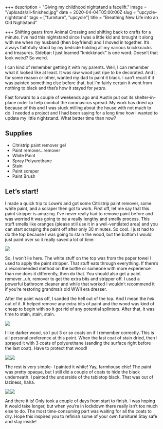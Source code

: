 +++
description = "Giving my childhood nightstand a facelift."
image = "/uploads/all-finished.jpg"
date = 2020-04-04T05:00:00Z
slug = "upcycle-nightstand"
tags = ["furniture", "upcycle"]
title = "Breathing New Life into an Old Nightstand"

+++
Shifting gears from Animal Crossing and shifting back to crafts for a minute. I’ve had this nightstand since I was a little kid and brought it along with me when my husband (then boyfriend) and I moved in together. It’s always faithfully stood by my bedside holding all my various knickknacks and treasures. Sidebar: I just learned “knickknack” is one word. Doesn’t that look weird? So weird.

I can kind of remember getting it with my parents. Well, I can remember what it looked like at least. It was raw wood just ripe to be decorated. And I, for some reason or other, wanted my dad to paint it black. I can’t recall if it was painted something else before that, but I’m fairly certain it went from nothing to black and that’s how it stayed for _years_.

Fast forward to a couple of weekends ago and Austin put out its shelter-in-place order to help combat the coronavirus spread. My work has dried up because of this and I was stuck milling about the house with not much to do. I needed a project and I had been saying for a long time how I wanted to update my little nightstand. What better time than now?

## Supplies

* Citristrip paint remover gel
* Paint remover…remover
* White Paint
* Spray Polyurethane
* Stain
* Paint scraper
* Paint Brush

## Let’s start!

I made a quick trip to Lowe’s and got some Citristrip paint remover, some white paint, and a scraper then got to work. First off, let me say that this paint stripper is amazing. I’ve never really had to remove paint before and was worried it was going to be a really lengthy and smelly process. This stuff smells like oranges (please still use it in a well-ventilated area) and you can start scraping the paint off after only 30 minutes. So cool. I just had to do the top because I was going to stain the wood, but the bottom I would just paint over so it really saved a lot of time.

![](/uploads/nightstand-before.jpg)

So, I won’t lie here. The white stuff on the top was from the paper towel I used to apply the paint stripper. That stuff eats through everything. If there’s a recommended method on the bottle or someone with more experience than me does it differently, then do that. You should also get a paint remover…uh, remover to get the extra bits and stripper off. I used a powerful bathroom cleaner and while that worked I wouldn’t recommend it if you’re restoring grandma’s old WWII era dresser.

After the paint was off, I sanded the hell out of the top. And I mean the _hell_ out of it. It helped remove any extra bits of paint and the wood was kind of cheap to begin with so it got rid of any potential splinters. After that, it was time to stain, stain, stain.

![](/uploads/paint-stripped.jpg)

I like darker wood, so I put 3 or so coats on if I remember correctly. This is all personal preference at this point. When the last coat of stain dried, then I sprayed it with 3 coats of polyurethane (sanding the surface right before the last coat). Have to protect that wood!

![](/uploads/staining-top.jpg)![](/uploads/close-up-of-top-stained.jpg)

The rest is very simple- I painted it white! Yay, farmhouse chic! The paint was pretty opaque, but I still did a couple of coats to hide the black underneath. I painted the underside of the tabletop black. That was out of laziness, haha.

![](/uploads/painting-white.jpg)![](/uploads/all-finished.jpg)

And there it is! Only took a couple of days from start to finish. I was hoping it would take longer, but when you’re in lockdown there really isn’t too much else to do. The most time-consuming part was waiting for all the coats to dry. Hope this inspired you to refinish some of your own furniture! Stay safe and stay inside!
